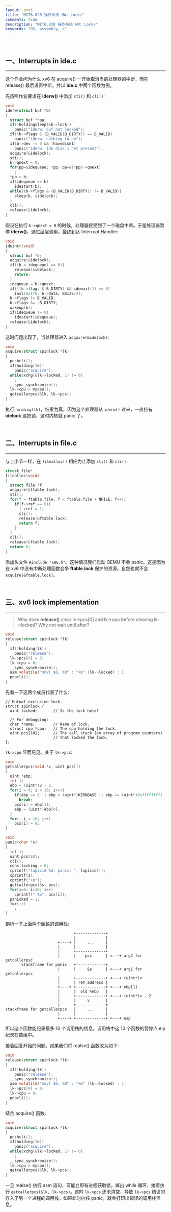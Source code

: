 ```yaml
---
layout: post
title: "MIT6.828 操作系统 HW: Locks"
comments: true
description: "MIT6.828 操作系统 HW: Locks"
keywords: "OS, assembly, c"
---
```


&nbsp;

## 一、Interrupts in ide.c

___

这个作业问为什么 xv6 在 acquire() 一开始取消当前处理器的中断，而在 release() 最后设置中断，并以 **ide.c** 中两个函数为例。

先按照作业要求在 **iderw()** 中添加 `sti()` 和 `cli()`:

```c
void
iderw(struct buf *b)
{
  struct buf **pp;
  if(!holdingsleep(&b->lock))
    panic("iderw: buf not locked");
  if((b->flags & (B_VALID|B_DIRTY)) == B_VALID)
    panic("iderw: nothing to do");
  if(b->dev != 0 && !havedisk1)
    panic("iderw: ide disk 1 not present");
  acquire(&idelock);
  sti();
  b->qnext = 0;
  for(pp=&idequeue; *pp; pp=&(*pp)->qnext)
    ;
  *pp = b;
  if(idequeue == b)
    idestart(b);
  while((b->flags & (B_VALID|B_DIRTY)) != B_VALID){
    sleep(b, &idelock);
  }
  cli();
  release(&idelock);
}
```

假设在执行 `b->qnext = 0` 的时候，处理器接受到了一个磁盘中断。于是处理器暂停 **iderw()**，通过层层调用，最终到达 Interrupt Handler:

```c
void
ideintr(void)
{
  struct buf *b;
  acquire(&idelock);
  if((b = idequeue) == 0){
    release(&idelock);
    return;
  }
  idequeue = b->qnext;
  if(!(b->flags & B_DIRTY) && idewait(1) >= 0)
    insl(0x1f0, b->data, BSIZE/4);
  b->flags |= B_VALID;
  b->flags &= ~B_DIRTY;
  wakeup(b);
  if(idequeue != 0)
    idestart(idequeue);
  release(&idelock);
}
```

这时问题出现了，当处理器进入 `acquire(&idelock)`:

```c
void
acquire(struct spinlock *lk)
{
  pushcli();
  if(holding(lk))
    panic("acquire");
  while(xchg(&lk->locked, 1) != 0)
    ;
  __sync_synchronize();
  lk->cpu = mycpu();
  getcallerpcs(&lk, lk->pcs);
}
```

执行 `holding(lk)`，结果为真，因为这个处理器从 `iderw()` 过来，一直持有 **idelock** 这把锁，这时内核就 panic 了。

&nbsp;

## 二、Interrupts in file.c

___

与上小节一样，在 `filealloc()` 相应为止添加 `sti()` 和 `cli()`:

```c
struct file*
filealloc(void)
{
  struct file *f;
  acquire(&ftable.lock);
  sti();
  for(f = ftable.file; f < ftable.file + NFILE; f++){
    if(f->ref == 0){
      f->ref = 1;
      cli();
      release(&ftable.lock);
      return f;
    }
  }
  cli();
  release(&ftable.lock);
  return 0;
}
```

添加头文件 `#include "x86.h"`。这种情况我们启动 QEMU 不会 panic。这是因为在 xv6 中没有中断处理函数会争 **ftable.lock** 保护的资源。自然也就不会 `acquire(&ftable.lock)`。

&nbsp;

## 三、xv6 lock implementation

___

> Why does **release()** clear lk->pcs[0] and lk->cpu before clearing lk->locked? Why not wait until after?

```c
void
release(struct spinlock *lk)
{
  if(!holding(lk))
    panic("release");
  lk->pcs[0] = 0;
  lk->cpu = 0;
  __sync_synchronize();
  asm volatile("movl $0, %0" : "+m" (lk->locked) : );
  popcli();
}
```

先看一下这两个成员代表了什么:

```
// Mutual exclusion lock.
struct spinlock {
  uint locked;       // Is the lock held?

  // For debugging:
  char *name;        // Name of lock.
  struct cpu *cpu;   // The cpu holding the lock.
  uint pcs[10];      // The call stack (an array of program counters)
                     // that locked the lock.
};
```

`lk->cpu` 显而易见。关于 `lk->pcs`:

```c
void
getcallerpcs(void *v, uint pcs[])
{
  uint *ebp;
  int i;
  ebp = (uint*)v - 2;
  for(i = 0; i < 10; i++){
    if(ebp == 0 || ebp < (uint*)KERNBASE || ebp == (uint*)0xffffffff)
      break;
    pcs[i] = ebp[1];
    ebp = (uint*)ebp[0];
  }
  for(; i < 10; i++)
    pcs[i] = 0;
}
```

```c
void
panic(char *s)
{
  int i;
  uint pcs[10];
  cli();
  cons.locking = 0;
  cprintf("lapicid %d: panic: ", lapicid());
  cprintf(s);
  cprintf("\n");
  getcallerpcs(&s, pcs);
  for(i=0; i<10; i++)
    cprintf(" %p", pcs[i]);
  panicked = 1;
  for(;;)
    ;
}
```

剖析一下上面两个函数的调用栈:

```
                              +-------------+
                              |             |
                       +----+ |     ...     |
                       |      |             |
                       |      +-------------+
                       |      |    pcs      | <---+ arg2 for getcallerpsc
       stackframe for panic   +-------------+
                       |      |     &s      | <---+ arg1 for getcallerpsc
                       |      +-------------+ <---+ (uint*)v
                       |      | ret address |
                       +----+ +-------------+ <---+ ebp[1]
                       |      |  old %ebp   |
                       |      +-------------+ <---+ (uint*)v - 2
                       |      |     v       |
                       |      +-------------+ 
stackframe for getcallerpcs   |     ...     |
                       |      |             |
                       +----+ +-------------+ <---+ esp
```

所以这个函数能纪录最多 10 个调用栈的信息。调用栈中这 10 个函数的暂停点 eip 纪录在数组中。

接着回答开始的问题。如果我们将 realse() 函数改为如下:

```c
void
release(struct spinlock *lk)
{
  if(!holding(lk))
    panic("release");
  __sync_synchronize();
  asm volatile("movl $0, %0" : "+m" (lk->locked) : );
  lk->pcs[0] = 0;
  lk->cpu = 0;
  popcli();
}
```

结合 acquire() 函数:

```c
void
acquire(struct spinlock *lk)
{
  pushcli();
  if(holding(lk))
    panic("acquire");
  while(xchg(&lk->locked, 1) != 0)
    ;
  __sync_synchronize();
  lk->cpu = mycpu();
  getcallerpcs(&lk, lk->pcs);
}
```

一旦 realse() 执行 asm 语句，可能立即有进程获取锁，掉出 while 循环，接着执行 `getcallerpcs(&lk, lk->pcs)`。这时 `lk->pcs` 还未清空，导致 `lk->pcs` 错误的存入了另一个进程的调用栈。如果此时内核 panic，就会打印出错误的调用栈信息。